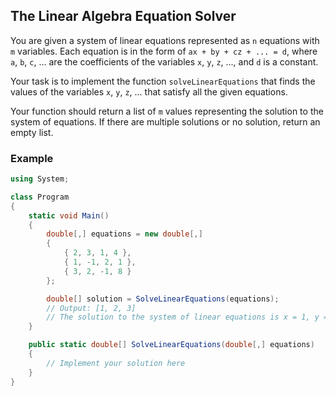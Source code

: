 ## The Linear Algebra Equation Solver

You are given a system of linear equations represented as `n` equations with `m` variables. Each equation is in the form of `ax + by + cz + ... = d`, where `a`, `b`, `c`, ... are the coefficients of the variables `x`, `y`, `z`, ..., and `d` is a constant.

Your task is to implement the function `solveLinearEquations` that finds the values of the variables `x`, `y`, `z`, ... that satisfy all the given equations.

Your function should return a list of `m` values representing the solution to the system of equations. If there are multiple solutions or no solution, return an empty list.

### Example

```csharp
using System;

class Program
{
    static void Main()
    {
        double[,] equations = new double[,]
        {
            { 2, 3, 1, 4 },
            { 1, -1, 2, 1 },
            { 3, 2, -1, 8 }
        };

        double[] solution = SolveLinearEquations(equations);
        // Output: [1, 2, 3]
        // The solution to the system of linear equations is x = 1, y = 2, z = 3.
    }

    public static double[] SolveLinearEquations(double[,] equations)
    {
        // Implement your solution here
    }
}
